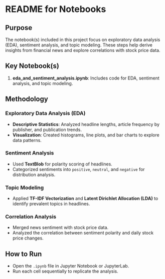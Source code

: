 # README for Notebooks

## Purpose

The notebook(s) included in this project focus on exploratory data analysis (EDA), sentiment analysis, and topic modeling. These steps help derive insights from financial news and explore correlations with stock price data.

## Key Notebook(s)

1. **eda_and_sentiment_analysis.ipynb**: Includes code for EDA, sentiment analysis, and topic modeling.

## Methodology

### Exploratory Data Analysis (EDA)

- **Descriptive Statistics**: Analyzed headline lengths, article frequency by publisher, and publication trends.
- **Visualization**: Created histograms, line plots, and bar charts to explore data patterns.

### Sentiment Analysis

- Used **TextBlob** for polarity scoring of headlines.
- Categorized sentiments into `positive`, `neutral`, and `negative` for distribution analysis.

### Topic Modeling

- Applied **TF-IDF Vectorization** and **Latent Dirichlet Allocation (LDA)** to identify prevalent topics in headlines.

### Correlation Analysis

- Merged news sentiment with stock price data.
- Analyzed the correlation between sentiment polarity and daily stock price changes.

## How to Run

- Open the `.ipynb` file in Jupyter Notebook or JupyterLab.
- Run each cell sequentially to replicate the analysis.
